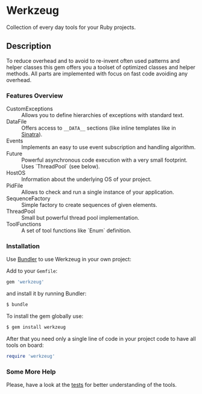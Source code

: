 # Werkzeug

Collection of every day tools for your Ruby projects.

## Description

To reduce overhead and to avoid to re-invent often used patterns and helper classes this gem offers you a toolset of optimized classes and helper methods. All parts are implemented with focus on fast code avoiding any overhead.

### Features Overview

<dl>
  <dt>CustomExceptions</dt>
  <dd>Allows you to define hierarchies of exceptions with standard text.</dd>

  <dt>DataFile</dt>
  <dd>Offers access to <code>__DATA__</code> sections (like inline templates like in <a href="https://github.com/sinatra/sinatra#inline-templates" rel="nofollow">Sinatra</a>).</dd>

  <dt>Events</dt>
  <dd>Implements an easy to use event subscription and handling algorithm.</dd>

  <dt>Future</dt>
  <dd>Powerful asynchronous code execution with a very small footprint. Uses `ThreadPool` (see below).</dd>

  <dt>HostOS</dt>
  <dd>Information about the underlying OS of your project.</dd>

  <dt>PidFile</dt>
  <dd>Allows to check and run a single instance of your application.</dd>

  <dt>SequenceFactory</dt>
  <dd>Simple factory to create sequences of given elements.</dd>

  <dt>ThreadPool</dt>
  <dd>Small but powerful thread pool implementation.</dd>

  <dt>ToolFunctions</dt>
  <dd>A set of tool functions like `Enum` definition.</dd>
</dl>

### Installation

Use [Bundler](http://gembundler.com/) to use Werkzeug in your own project:

Add to your `Gemfile`:

```ruby
gem 'werkzeug'
```

and install it by running Bundler:

```bash
$ bundle
```

To install the gem globally use:

```bash
$ gem install werkzeug
```

After that you need only a single line of code in your project code to have all tools on board:

```ruby
require 'werkzeug'
```

### Some More Help

Please, have a look at the [tests](https://github.com/mblumtritt/werkzeug/blob/master/test) for better understanding of the tools.
